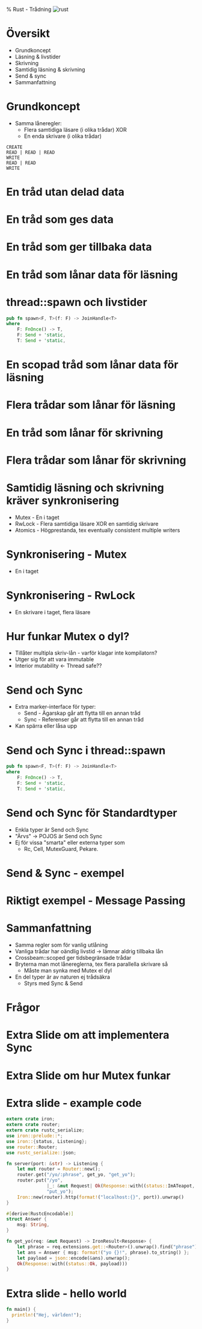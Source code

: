 % Rust - Trådning
![rust](img/rust.svg)

# Översikt

* Grundkoncept
* Läsning & livstider
* Skrivning
* Samtidig läsning & skrivning
* Send & sync
* Sammanfattning

# Grundkoncept

* Samma låneregler:
   * Flera samtidiga läsare (i olika trådar) XOR
   * En enda skrivare (i olika trådar)

```
CREATE
READ | READ | READ
WRITE
READ | READ
WRITE
```

<!--
  Varför funkar detta??
  Läsning Funkar för att läsning av effectively final variabel inte kräver sync
  Skrivning i annan tråd inget problem så länge ingen annan ser

  Kommer gå igenom detta gradvis
-->

# En tråd utan delad data

<script language="rust">
use std::thread::spawn;

fn main() {
    let thread = spawn(|| {
        println!("hej");
    });
    thread.join().unwrap();
}
</script>

<!-- Join returnerar Err om tråden panikade -->

# En tråd som ges data

<script language="rust">
use std::thread::spawn;

fn main() {
    let s = "hej".to_owned();
    let thread = spawn(move || {
        println!("{}", s);
    });
    thread.join().unwrap();
}
</script>

# En tråd som ger tillbaka data

<script language="rust">
use std::thread::spawn;

fn main() {
    let thread = spawn(|| {
        "hej".to_owned()
    });
    println!("{}", thread.join().unwrap());
}
</script>

<!--
  Trådar har returvärden
  Funkar också med Send!   
-->

<!-- 
   Move ger datat till barn-tråd 
   Varför går detta? Jo, för att String är Send
-->

# En tråd som lånar data för läsning

<script language="rust">
use std::thread::spawn;

fn main() {
    let s = "hej".to_owned();
    let thread = spawn(|| {
        println!("{}", s);
    });
    thread.join().unwrap();
}
</script>

<!-- Funkar för funktioner, men ej för trådar
    Vill låna för evigt. Tråden har ej slut.
-->

# thread::spawn och livstider

```rust
pub fn spawn<F, T>(f: F) -> JoinHandle<T> 
where
    F: FnOnce() -> T,
    F: Send + 'static,
    T: Send + 'static, 
```

<!--
  'static implicerar statiskt livstid -> "samma livstid som programmet"
-->

# En scopad tråd som lånar data för läsning

<script language="rust">
extern crate crossbeam;

fn main() {
    let s = "hej".to_owned();
    crossbeam::scope(|scope| { 
        scope.spawn(|| { 
          println!("{}", s);
        });
    });
}
</script>

<!-- 
  Funkar eftersom scope garanterar avslut 
   -> tidsbegränsat lån
-->

# Flera trådar som lånar för läsning

<script language="rust">
extern crate crossbeam;

fn main() {
    let s = "hej".to_owned();
    crossbeam::scope(|scope| { 
        scope.spawn(|| { 
          println!("t1: {}", s);
        });
    });
    crossbeam::scope(|scope| {
        scope.spawn(|| { 
          println!("t2: {}", s);
        });
    });
}
</script>

<!--
 Ta bort mittendel - flera samtidiga läsningar
  Kör flera gånger - ordning odefinierad
-->

# En tråd som lånar för skrivning

<script language="rust">
extern crate crossbeam;

fn main() {
    let mut s: String = "hej".to_owned();
    crossbeam::scope(|scope| { 
        scope.spawn(|| { 
          s.push_str(" på dig");
        });
    });
    println!("huvudtråd säger {}", s);
}
</script>

# Flera trådar som lånar för skrivning

<script language="rust">
extern crate crossbeam;

fn main() {
    let mut s: String = "hej".to_owned();
    crossbeam::scope(|scope| { 
        scope.spawn(|| { 
          s.push_str(" på");
        });
    });
    crossbeam::scope(|scope| { 
        scope.spawn(|| { 
          s.push_str(" dig");
        });
    });
    println!("huvudtråd säger {}", s);
}
</script>

<!--
  Editera bort mittendel - samtidiga skrivningar tillåts ej
-->

# Samtidig läsning och skrivning kräver synkronisering

* Mutex - En i taget
* RwLock - Flera samtidiga läsare XOR en samtidig skrivare
* Atomics - Högprestanda, tex eventually consistent multiple writers

<!-- 
 Mutex - I Java `synchronized`
 RwLock - Likt lånereglerna. I Java `ReadWriteLock`.
-->

# Synkronisering - Mutex

* En i taget

<script language="rust">
extern crate crossbeam;
use std::sync::Mutex;

fn main() {
    let s1 = "hej".to_owned();
    let m: Mutex<String>  = Mutex::new(s1);
    crossbeam::scope(|scope| { 
        scope.spawn(|| { 
          m.lock().unwrap().push_str(" på");
        });
        scope.spawn(|| { 
          m.lock().unwrap().push_str(" dig");
        });
    });
    let s2 = m.into_inner().unwrap();
    println!("huvudtråd säger {}", s2);
}
</script>

<!--
  Förklara att vi ger s1 till mutexen och sedan plockar
  ut igen till s2

  ordning garanterad? kör några gånger
-->

# Synkronisering - RwLock

* En skrivare i taget, flera läsare

<script language="rust">
extern crate crossbeam;
use std::sync::RwLock;

fn main() {
    let s1 = "hej".to_owned();
    let l: RwLock<String>  = RwLock::new(s1);
    crossbeam::scope(|scope| { 
        scope.spawn(|| { 
          l.write().unwrap().push_str(" på");
        });
        scope.spawn(|| { 
          println!("barntråd 2 ser {}", l.read().unwrap());
        });
        scope.spawn(|| { 
          println!("barntråd 3 ser {}", l.read().unwrap());
        });
    });
    let s2 = l.into_inner().unwrap();
    println!("huvudtråd säger {}", s2);
}
</script>

<!--
  ordning garanterad? Kör några gånger.
-->


# Hur funkar Mutex o dyl?

* Tillåter multipla skriv-lån - varför klagar inte kompilatorn?
* Utger sig för att vara immutable
* Interior mutability <- Thread safe??

<!--
  Utger sig för att vara immutable
     -> kompilator tillåter flera immutable - lån
     -> men i själva verket är det flera mutable-lån
     -> kallas interior mutability
  Vän av ordning undrar - hur funkar interior mutability med trådsäkerhet?
  Det gör det inte - måste spärra
-->

# Send och Sync 

* Extra marker-interface för typer:
   * Send - Ägarskap går att flytta till en annan tråd
   * Sync - Referenser går att flytta till en annan tråd
* Kan spärra eller låsa upp

<script language="rust">
pub unsafe trait Sync { }
pub unsafe trait Send { }
</script>

<!--
  Sync === Referens är Send
  Spärra - flagga som ej trådsäker - Rc
  Låsa upp - flagga att man löser trådningsproblem - mutex
-->

# Send och Sync i thread::spawn

```rust
pub fn spawn<F, T>(f: F) -> JoinHandle<T> 
where
    F: FnOnce() -> T,
    F: Send + 'static,
    T: Send + 'static, 
```

<!-- 
 Kräver att datat är send
-->

# Send och Sync för Standardtyper

* Enkla typer är Send och Sync
* "Ärvs" -> POJOS är Send och Sync
* Ej för vissa "smarta" eller externa typer som
  * Rc, Cell, MutexGuard, Pekare.

<!-- 
 Stora majoriteten av typer är både sync och send.
 Är opt-out för vissa typer.
 Websockets är inte sync tex. Bundna till server-tråd
 Vad är en smart typ? Exempel
-->


# Send & Sync - exempel

<script language="rust">
#![feature(optin_builtin_traits)]
extern crate nix;
extern crate crossbeam;

#[derive(Debug)]
struct TidHolder { tid : nix::unistd::Pid }
impl TidHolder {
    fn new() -> TidHolder {
          TidHolder { tid: nix::unistd::gettid() }
    }
}
// Pid would be different in other thread
impl !Send for TidHolder {}

fn main() {
  let ph = TidHolder::new();
  crossbeam::scope(|scope| {
    scope.spawn(move || {
      println!("{:?}", ph);
    });
  });
}
</script>

<!--
  Explain - type which holds pid. Unique for thread
  Remove move -> runs
  Replace !Send with !Sync -> does not run
-->

# Riktigt exempel - Message Passing
<script language="rust">
use std::thread::spawn;
use std::sync::mpsc::{Sender, Receiver, channel};

fn main() {
    let (tx, rx): (Sender<String>, Receiver<String>) = channel();
    let _thread = spawn(|| {
        tx.send(", World!".to_owned()).unwrap();
    });
    println!("Hello {}", rx.recv().unwrap());
}
</script>

<!-- 
 Visa felmeddelande och peka på att den inte implementerar Sync
 Men den implementerar send, så kan ge bort
   -> Kan ge till annan tråd, men inte dela mellan trådar
 Sätt tillbaka move
-->




# Sammanfattning

* Samma regler som för vanlig utlåning
* Vanliga trådar har oändlig livstid -> lämnar aldrig tillbaka lån
* Crossbeam::scoped ger tidsbegränsade trådar
* Bryterna man mot lånereglerna, tex flera parallella skrivare så
   * Måste man synka med Mutex el dyl
* En del typer är av naturen ej trådsäkra
  * Styrs med Sync & Send

# Frågor

# Extra Slide om att implementera Sync  

<script language="rust">
#![feature(optin_builtin_traits)]
struct OSynkTyp {}
impl !Sync for OSynkTyp {}

#[derive(Debug)]
struct SynkTyp {
	osynk: *mut u32
}
unsafe impl Sync for SynkTyp{}

fn main() {
    let _ = OSynkTyp{};
    let mut nummer = 10u32;
    let s = SynkTyp{ osynk: &mut nummer };
		println!("pekare: {:?}", s);
}
</script>

# Extra Slide om hur Mutex funkar

<script language="rust">
extern crate crossbeam;
use std::sync::{Mutex, MutexGuard};
use std::ops::DerefMut;

fn main() {
    let m = std::sync::Mutex::new(0u32);
    crossbeam::scope(|scope| {
      scope.spawn(|| {
       let m_ref_1: & Mutex<u32> = &m;
       let mut g: MutexGuard<u32> = m_ref_1.lock().unwrap();
       let d: &mut u32 = g.deref_mut();
       *d+=1;
      });
      scope.spawn(|| {
       let m_ref_2: & Mutex<u32> = &m;
       let mut g: MutexGuard<u32> = m_ref_2.lock().unwrap();
       let d: &mut u32 = g.deref_mut();
       *d+=1;
      });
    });
    println!("final result:{}", m.into_inner().unwrap());
}
</script>

# Extra slide - example code

```rust
extern crate iron;
extern crate router;
extern crate rustc_serialize;
use iron::prelude::*;
use iron::{status, Listening};
use router::Router;
use rustc_serialize::json;

fn server(port: &str) -> Listening {
    let mut router = Router::new();
    router.get("/yo/:phrase", get_yo, "get_yo");
    router.put("/yo",
               |_: &mut Request| Ok(Response::with((status::ImATeapot, "no"))),
               "put_yo");
    Iron::new(router).http(format!("localhost:{}", port)).unwrap()
}

#[derive(RustcEncodable)]
struct Answer {
    msg: String,
}

fn get_yo(req: &mut Request) -> IronResult<Response> {
    let phrase = req.extensions.get::<Router>().unwrap().find("phrase").unwrap();
    let ans = Answer { msg: format!("yo {}!", phrase).to_string() };
    let payload = json::encode(&ans).unwrap();
    Ok(Response::with((status::Ok, payload)))
}
```

# Extra slide - hello world

```rust
fn main() {
  println!("Hej, världen!");
}
```



